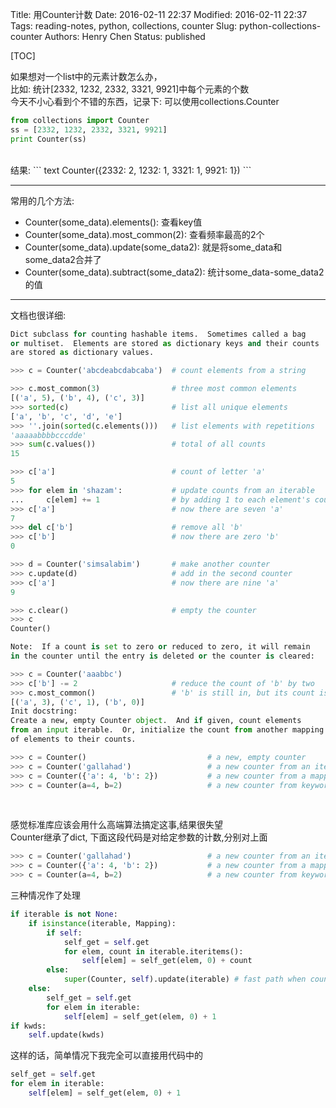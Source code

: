 Title: 用Counter计数
Date: 2016-02-11 22:37
Modified: 2016-02-11 22:37
Tags: reading-notes, python, collections, counter
Slug: python-collections-counter
Authors: Henry Chen
Status: published

[TOC]


如果想对一个list中的元素计数怎么办，  
比如: 统计[2332, 1232, 2332, 3321, 9921]中每个元素的个数  
今天不小心看到个不错的东西，记录下: 可以使用collections.Counter

``` python 
from collections import Counter
ss = [2332, 1232, 2332, 3321, 9921]
print Counter(ss)
```
<br/>
结果:
``` text
Counter({2332: 2, 1232: 1, 3321: 1, 9921: 1})
```

- - -

常用的几个方法:

+ Counter(some_data).elements(): 查看key值
+ Counter(some_data).most_common(2): 查看频率最高的2个
+ Counter(some_data).update(some_data2): 就是将some_data和some_data2合并了
+ Counter(some_data).subtract(some_data2): 统计some_data-some_data2的值

- - -

文档也很详细:

``` python
Dict subclass for counting hashable items.  Sometimes called a bag
or multiset.  Elements are stored as dictionary keys and their counts
are stored as dictionary values.

>>> c = Counter('abcdeabcdabcaba')  # count elements from a string

>>> c.most_common(3)                # three most common elements
[('a', 5), ('b', 4), ('c', 3)]
>>> sorted(c)                       # list all unique elements
['a', 'b', 'c', 'd', 'e']
>>> ''.join(sorted(c.elements()))   # list elements with repetitions
'aaaaabbbbcccdde'
>>> sum(c.values())                 # total of all counts
15

>>> c['a']                          # count of letter 'a'
5
>>> for elem in 'shazam':           # update counts from an iterable
...     c[elem] += 1                # by adding 1 to each element's count
>>> c['a']                          # now there are seven 'a'
7
>>> del c['b']                      # remove all 'b'
>>> c['b']                          # now there are zero 'b'
0

>>> d = Counter('simsalabim')       # make another counter
>>> c.update(d)                     # add in the second counter
>>> c['a']                          # now there are nine 'a'
9

>>> c.clear()                       # empty the counter
>>> c
Counter()

Note:  If a count is set to zero or reduced to zero, it will remain
in the counter until the entry is deleted or the counter is cleared:

>>> c = Counter('aaabbc')
>>> c['b'] -= 2                     # reduce the count of 'b' by two
>>> c.most_common()                 # 'b' is still in, but its count is zero
[('a', 3), ('c', 1), ('b', 0)]
Init docstring:
Create a new, empty Counter object.  And if given, count elements
from an input iterable.  Or, initialize the count from another mapping
of elements to their counts.

>>> c = Counter()                           # a new, empty counter
>>> c = Counter('gallahad')                 # a new counter from an iterable
>>> c = Counter({'a': 4, 'b': 2})           # a new counter from a mapping
>>> c = Counter(a=4, b=2)                   # a new counter from keyword args
```
<br/>

感觉标准库应该会用什么高端算法搞定这事,结果很失望  
Counter继承了dict, 下面这段代码是对给定参数的计数,分别对上面
``` python
>>> c = Counter('gallahad')                 # a new counter from an iterable
>>> c = Counter({'a': 4, 'b': 2})           # a new counter from a mapping
>>> c = Counter(a=4, b=2)                   # a new counter from keyword args
```
三种情况作了处理
``` python
if iterable is not None:
    if isinstance(iterable, Mapping):
        if self:
            self_get = self.get
            for elem, count in iterable.iteritems():
                self[elem] = self_get(elem, 0) + count
        else:
            super(Counter, self).update(iterable) # fast path when counter is empty
    else:
        self_get = self.get
        for elem in iterable:
            self[elem] = self_get(elem, 0) + 1
if kwds:
    self.update(kwds)
```
这样的话，简单情况下我完全可以直接用代码中的
``` python
self_get = self.get
for elem in iterable:
    self[elem] = self_get(elem, 0) + 1
```

